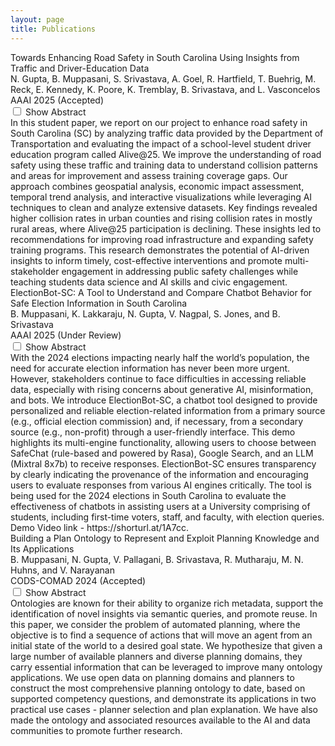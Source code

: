 ```yaml
---
layout: page
title: Publications
---
```


<div class="publication-list">
  <!-- AAAI 2025 Paper 1 -->
  <div class="publication">
    <div class="publication-title">
      Towards Enhancing Road Safety in South Carolina Using Insights from Traffic and Driver-Education Data
    </div>
    <div class="publication-authors">
      N. Gupta, B. Muppasani, S. Srivastava, A. Goel, R. Hartfield, T. Buehrig, M. Reck, E. Kennedy, K. Poore, K. Tremblay, B. Srivastava, and L. Vasconcelos 
    </div>
    <div class="publication-venue">
      AAAI 2025 (Accepted)
      <a href="https://www.researchgate.net/publication/385590927_Towards_Enhancing_Road_Safety_in_South_Carolina_Using_Insights_from_Traffic_and_Driver-Education_Data" 
         class="publication-link" 
         target="_blank"
         title="View Publication">
        <i class="fas fa-external-link-alt"></i>
      </a>
    </div>
    <div class="abstract-container">
      <input type="checkbox" id="abstract1" class="abstract-toggle">
      <label for="abstract1" class="abstract-btn">Show Abstract</label>
      <div class="publication-abstract">
        In this student paper, we report on our project to enhance road safety in South Carolina (SC) by analyzing traffic data provided by the Department of Transportation and evaluating the impact of a school-level student driver education program called Alive@25. We improve the understanding of road safety using these traffic and training data to understand collision patterns and areas for improvement and assess training coverage gaps. Our approach combines geospatial analysis, economic impact assessment, temporal trend analysis, and interactive visualizations while leveraging AI techniques to clean and analyze extensive datasets. Key findings revealed higher collision rates in urban counties and rising collision rates in mostly rural areas, where Alive@25 participation is declining. These insights led to recommendations for improving road infrastructure and expanding safety training programs. This research demonstrates the potential of AI-driven insights to inform timely, cost-effective interventions and promote multi-stakeholder engagement in addressing public safety challenges while teaching students data science and AI skills and civic engagement.
      </div>
    </div>
  </div>

  <!-- AAAI 2025 Paper 2 -->
  <div class="publication">
    <div class="publication-title">
      ElectionBot-SC: A Tool to Understand and Compare Chatbot Behavior for Safe Election Information in South Carolina
    </div>
    <div class="publication-authors">
      B. Muppasani, K. Lakkaraju, N. Gupta, V. Nagpal, S. Jones, and B. Srivastava
    </div>
    <div class="publication-venue">
      AAAI 2025 (Under Review)
      <a href="http://dx.doi.org/10.13140/RG.2.2.14188.37761" 
         class="publication-link" 
         target="_blank"
         title="View Publication">
        <i class="fas fa-external-link-alt"></i>
      </a>
    </div>
    <div class="abstract-container">
      <input type="checkbox" id="abstract2" class="abstract-toggle">
      <label for="abstract2" class="abstract-btn">Show Abstract</label>
      <div class="publication-abstract">
        With the 2024 elections impacting nearly half the world’s population, the need for accurate election information has never been more urgent. However, stakeholders continue to face difficulties in accessing reliable data, especially with rising concerns about generative AI, misinformation, and bots. We introduce ElectionBot-SC, a chatbot tool designed to provide personalized and reliable election-related information from a primary source (e.g., official election commission) and, if necessary, from a secondary source (e.g., non-profit) through a user-friendly interface. This demo highlights its multi-engine functionality, allowing users to choose between SafeChat (rule-based and powered by Rasa), Google Search, and an LLM (Mixtral 8x7b) to receive responses. ElectionBot-SC ensures transparency by clearly indicating the provenance of the information and encouraging users to evaluate responses from various AI engines critically. The tool is being used for the 2024 elections in South Carolina to evaluate the effectiveness of chatbots in assisting users at a University comprising of students, including first-time voters, staff, and faculty, with election queries. Demo Video link - https://shorturl.at/1A7cc.
      </div>
    </div>
  </div>

  <!-- CODS-COMAD 2024 Paper -->
  <div class="publication">
    <div class="publication-title">
      Building a Plan Ontology to Represent and Exploit Planning Knowledge and Its Applications
    </div>
    <div class="publication-authors">
      B. Muppasani, N. Gupta, V. Pallagani, B. Srivastava, R. Mutharaju, M. N. Huhns, and V. Narayanan
    </div>
    <div class="publication-venue">
      CODS-COMAD 2024 (Accepted)
      <a href="https://ai4society.github.io/publications/papers_local/CODS_24_AI_Planning_Ontology.pdf" 
         class="publication-link" 
         target="_blank"
         title="View Publication">
        <i class="fas fa-external-link-alt"></i>
      </a>
    </div>
    <div class="abstract-container">
      <input type="checkbox" id="abstract3" class="abstract-toggle">
      <label for="abstract3" class="abstract-btn">Show Abstract</label>
      <div class="publication-abstract">
        Ontologies are known for their ability to organize rich metadata, support the identification of novel insights via semantic queries, and promote reuse. In this paper, we consider the problem of automated planning, where the objective is to find a sequence of actions that will move an agent from an initial state of the world to a desired goal state. We hypothesize that given a large number of available planners and diverse planning domains, they carry essential information that can be leveraged to improve many ontology applications. We use open data on planning domains and planners to construct the most comprehensive planning ontology to date, based on supported competency questions, and demonstrate its applications in two practical use cases - planner selection and plan explanation. We have also made the ontology and associated resources available to the AI and data communities to promote further research.
      </div>
    </div>
  </div>
</div>
